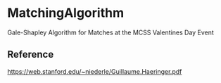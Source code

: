 # MatchingAlgorithm
Gale-Shapley Algorithm for Matches at the MCSS Valentines Day Event

## Reference
https://web.stanford.edu/~niederle/Guillaume.Haeringer.pdf
